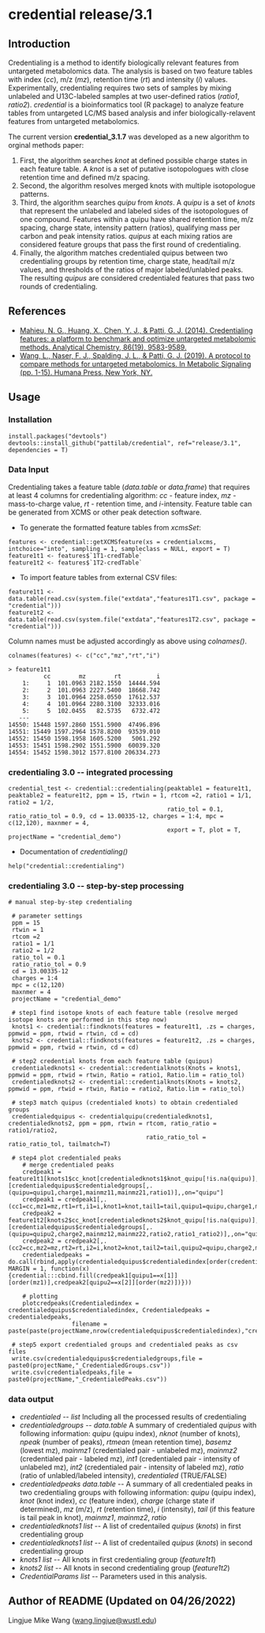 # credential release/3.1
## Introduction
Credentialing is a method to identify biologically relevant features from untargeted metabolomics data. The analysis is based on two feature tables with index (*cc*), m/z (*mz*), retention time (*rt*) and intensity (*i*) values. Experimentally, credentialing requires two sets of samples by mixing unlabeled and U13C-labeled samples at two user-defined ratios (*ratio1*, *ratio2*). *credential* is a bioinformatics tool (R package) to analyze feature tables from untargeted LC/MS based analysis and infer biologically-relavent features from untargeted metabolomics. 

The current version **credential_3.1.7** was developed as a new algorithm to orginal methods paper:

1. First, the algorithm searches *knot* at defined possible charge states in each feature table. A *knot* is a set of putative isotopologues with close retention time and defined m/z spacing. 
2. Second, the algorithm resolves merged knots with multiple isotopologue patterns. 
3. Third, the algorithm searches *quipu* from *knots*. A *quipu* is a set of *knots* that represent the unlabeled and labeled sides of the isotopologues of one compound. Features within a quipu have shared retention time, m/z spacing, charge state, intensity pattern (ratios), qualifying mass per carbon and peak intensity ratios. *quipus* at each mixing ratios are considered feature groups that pass the first round of credentialing. 
4. Finally, the algorithm matches credentialed quipus between two credentialing groups by retention time, charge state, head/tail m/z values, and thresholds of the ratios of major labeled/unlabled peaks. The resulting *quipus* are considered credentialed features that pass two rounds of credentialing.

## References
- [Mahieu, N. G., Huang, X., Chen, Y. J., & Patti, G. J. (2014). Credentialing features: a platform to benchmark and optimize untargeted metabolomic methods. Analytical Chemistry, 86(19), 9583-9589.](https://doi.org/10.1021/ac503092d)
- [Wang, L., Naser, F. J., Spalding, J. L., & Patti, G. J. (2019). A protocol to compare methods for untargeted metabolomics. In Metabolic Signaling (pp. 1-15). Humana Press, New York, NY.](https://link.springer.com/protocol/10.1007/978-1-4939-8769-6_1)

## Usage

### Installation
```
install.packages("devtools")
devtools::install_github("pattilab/credential", ref="release/3.1", dependencies = T)
```

### Data Input
Credentialing takes a feature table (*data.table* or *data.frame*) that requires at least 4 columns for credentialing algorithm: *cc* - feature index, *mz* - mass-to-charge value, *rt* - retention time, and *i*-intensity. Feature table can be generated from XCMS or other peak detection software. 

- To generate the formatted feature tables from *xcmsSet*:
```
features <- credential::getXCMSfeature(xs = credentialxcms, intchoice="into", sampling = 1, sampleclass = NULL, export = T)
feature1t1 <- features$`1T1-credTable`
feature1t2 <- features$`1T2-credTable`
```
- To import feature tables from external CSV files:
```
feature1t1 <- data.table(read.csv(system.file("extdata","features1T1.csv", package = "credential")))
feature1t2 <- data.table(read.csv(system.file("extdata","features1T2.csv", package = "credential")))
```
Column names must be adjusted accordingly as above using *colnames()*.

```
colnames(features) <- c("cc","mz","rt","i")
```

```
> feature1t1
          cc        mz        rt          i
    1:     1  101.0963 2182.1550  14444.594
    2:     2  101.0963 2227.5400  18668.742
    3:     3  101.0964 2258.0550  17612.537
    4:     4  101.0964 2280.3100  32333.016
    5:     5  102.0455   82.5735   6732.472
   ---                                     
14550: 15448 1597.2860 1551.5900  47496.896
14551: 15449 1597.2964 1578.8200  93539.010
14552: 15450 1598.1958 1605.5200   5061.292
14553: 15451 1598.2902 1551.5900  60039.320
14554: 15452 1598.3012 1577.8100 206334.273
```

### credentialing 3.0 -- integrated processing
```
credential_test <- credential::credentialing(peaktable1 = feature1t1, peaktable2 = feature1t2, ppm = 15, rtwin = 1, rtcom =2, ratio1 = 1/1, ratio2 = 1/2, 
                                             ratio_tol = 0.1, ratio_ratio_tol = 0.9, cd = 13.00335-12, charges = 1:4, mpc = c(12,120), maxnmer = 4,
                                             export = T, plot = T, projectName = "credential_demo")
```
- Documentation of *credentialing()*
```
help("credential::credentialing")
```
### credentialing 3.0 -- step-by-step processing

```
# manual step-by-step credentialing
  
 # parameter settings
 ppm = 15
 rtwin = 1
 rtcom =2
 ratio1 = 1/1
 ratio2 = 1/2
 ratio_tol = 0.1
 ratio_ratio_tol = 0.9
 cd = 13.00335-12
 charges = 1:4
 mpc = c(12,120)
 maxnmer = 4
 projectName = "credential_demo"
  
 # step1 find isotope knots of each feature table (resolve merged isotope knots are performed in this step now)
 knots1 <- credential::findknots(features = feature1t1, .zs = charges, ppmwid = ppm, rtwid = rtwin, cd = cd)
 knots2 <- credential::findknots(features = feature1t2, .zs = charges, ppmwid = ppm, rtwid = rtwin, cd = cd)
  
 # step2 credential knots from each feature table (quipus)
 credentialedknots1 <- credential::credentialknots(Knots = knots1, ppmwid = ppm, rtwid = rtwin, Ratio = ratio1, Ratio.lim = ratio_tol)
 credentialedknots2 <- credential::credentialknots(Knots = knots2, ppmwid = ppm, rtwid = rtwin, Ratio = ratio2, Ratio.lim = ratio_tol)
  
 # step3 match quipus (credentialed knots) to obtain credentialed groups
 credentialedquipus <- credentialquipu(credentialedknots1, credentialedknots2, ppm = ppm, rtwin = rtcom, ratio_ratio = ratio1/ratio2, 
                                       ratio_ratio_tol = ratio_ratio_tol, tailmatch=T)
 
 # step4 plot credentialed peaks
    # merge credentialed peaks
    credpeak1 = feature1t1[knots1$cc_knot[credentialedknots1$knot_quipu[!is.na(quipu)],,on="knot"],,on="cc"][credentialedquipus$credentialedgroups[,. (quipu=quipu1,charge1,mainmz11,mainmz21,ratio1)],,on="quipu"]
    credpeak1 = credpeak1[,.(cc1=cc,mz1=mz,rt1=rt,i1=i,knot1=knot,tail1=tail,quipu1=quipu,charge1,mainmz11,mainmz21,ncar1,ratio1)]
    credpeak2 = feature1t2[knots2$cc_knot[credentialedknots2$knot_quipu[!is.na(quipu)],,on="knot"],,on="cc"][credentialedquipus$credentialedgroups[,.(quipu=quipu2,charge2,mainmz12,mainmz22,ratio2,ratio1_ratio2)],,on="quipu"]
    credpeak2 = credpeak2[,.(cc2=cc,mz2=mz,rt2=rt,i2=i,knot2=knot,tail2=tail,quipu2=quipu,charge2,mainmz12,mainmz22,ncar2,ratio2,ratio1_ratio2)]
    credentialedpeaks = do.call(rbind,apply(credentialedquipus$credentialedindex[order(credentialedquipus$credentialedgroups$basemz1)], MARGIN = 1, function(x){credential:::cbind.fill(credpeak1[quipu1==x[1]][order(mz1)],credpeak2[quipu2==x[2]][order(mz2)])}))
    
    # plotting
    plotcredpeaks(Credentialedindex = credentialedquipus$credentialedindex, Credentialedpeaks = credentialedpeaks,
                  filename = paste(paste(projectName,nrow(credentialedquipus$credentialedindex),"credentialed_peak_groups",sep="_"),".pdf",sep=""))
  
 # step5 export credentialed groups and credentialed peaks as csv files
 write.csv(credentialedquipus$credentialedgroups,file = paste0(projectName,"_CredentialedGroups.csv"))
 write.csv(credentialedpeaks,file = paste0(projectName,"_CredentialedPeaks.csv"))
```

### data output
- *credentialed* -- *list* Including all the processed results of credentialing
- *credentialedgroups* -- *data.table* A summary of credentialed *quipus* with following information: *quipu* (quipu index), *nknot* (number of knots), *npeak* (number of peaks), *rtmean* (mean retention time), *basemz* (lowest mz), *mainmz1* (credentialed pair - unlabeled mz), *mainmz2* (credentialed pair - labeled mz), *int1* (credentialed pair - intensity of unlabeled mz), *int2* (credentialed pair - intensity of labeled mz), *ratio* (ratio of unlabled/labeled intensity), *credentialed* (TRUE/FALSE)
- *credentialedpeaks* *data.table* -- A summary of all credentialed peaks in two credentialing groups with following information: *quipu* (quipu index), *knot* (knot index), *cc* (feature index), *charge* (charge state if determined), *mz* (m/z), *rt* (retention time), *i* (intensity), *tail* (if this feature is tail peak in knot), *mainmz1*, *mainmz2*, *ratio*
- *credentialedknots1* *list* -- A list of credentailed *quipus* (*knots*) in first credentialing group
- *credentialedknots1* *list* -- A list of credentailed *quipus* (*knots*) in second credentialing group
- *knots1* *list* -- All knots in first credentialing group (*feature1t1*) 
- *knots2* *list* -- All knots in second credentialing group (*feature1t2*) 
- *CredentialParams* *list* -- Parameters used in this analysis.

## Author of README (Updated on 04/26/2022)
Lingjue Mike Wang (wang.lingjue@wustl.edu)
